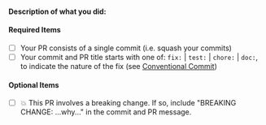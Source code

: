 <!--
Hello 👋 Thank you for submitting a pull request.
-->

#### Description of what you did:

#### Required Items

- [ ] Your PR consists of a single commit (i.e. squash your commits)
- [ ] Your commit and PR title starts with one of: `fix:` | `test:` | `chore:` | `doc:`, to indicate the nature of the fix (see [Conventional Commit](https://github.com/IBM/kui/blob/master/CONTRIBUTING.md#conventional-commits))

#### Optional Items

- [ ] 💥 This PR involves a breaking change. If so, include "BREAKING CHANGE: ...why..." in the commit and PR message.
